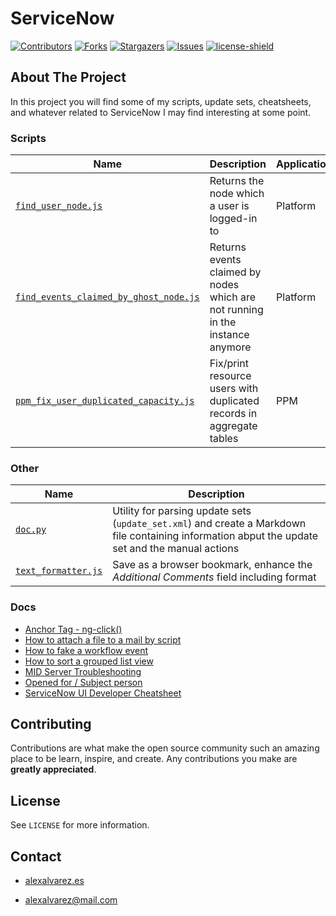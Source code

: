 # ServiceNow

[![Contributors][contributors-shield]][contributors-url]
[![Forks][forks-shield]][forks-url]
[![Stargazers][stars-shield]][stars-url]
[![Issues][issues-shield]][issues-url]
[![license-shield]][license-url]

## About The Project

In this project you will find some of my scripts, update sets, cheatsheets, and whatever related to ServiceNow I may find interesting at some point.

### Scripts

| Name | Description | Application | Scope |
| -- | -- | -- | -- |
| [`find_user_node.js`](./scripts/find_user_node.js) | Returns the node which a user is logged-in to | Platform | Global |
| [`find_events_claimed_by_ghost_node.js`](./scripts/find_events_claimed_by_ghost_node.js) | Returns events claimed by nodes which are not running in the instance anymore | Platform | Global |
| [`ppm_fix_user_duplicated_capacity.js`](./scripts/ppm_fix_user_duplicated_capacity.js) | Fix/print resource users with duplicated records in aggregate tables | PPM | Global |

### Other

| Name | Description |
| -- | -- |
| [`doc.py`](./other/doc.py) | Utility for parsing update sets (`update_set.xml`) and create a Markdown file containing information abput the update set and the manual actions |
| [`text_formatter.js`](./other/text_formatter.js) | Save as a browser bookmark, enhance the *Additional Comments* field including format |

### Docs

* [Anchor Tag - ng-click()](.docs/anchor_ng_click.md)
* [How to attach a file to a mail by script](./docs/attach_file_mail.md)
* [How to fake a workflow event](./docs/fake_workflow_event.md)
* [How to sort a grouped list view](./docs/sort_grouped_list_view.md)
* [MID Server Troubleshooting](./docs/mid_server_troubleshooting.md)
* [Opened for / Subject person](.docs/opened_for_subject_person.md)
* [ServiceNow UI Developer Cheatsheet](./docs/ui_cheatsheet.md)

## Contributing

Contributions are what make the open source community such an amazing place to be learn, inspire, and create. Any contributions you make are **greatly appreciated**.

## License

See `LICENSE` for more information.

## Contact

* [alexalvarez.es](https://www.alexalvarez.es)

* [alexalvarez@mail.com](mailto:alexalvarez@mail.com)

[contributors-shield]: https://img.shields.io/github/contributors/AlexAlvarez092/servicenow.svg?style=for-the-badge
[contributors-url]: https://github.com/AlexAlvarez092/servicenow/graphs/contributors

[forks-shield]: https://img.shields.io/github/forks/AlexAlvarez092/servicenow.svg?style=for-the-badge
[forks-url]: https://github.com/AlexAlvarez092/servicenow/network/members

[stars-shield]: https://img.shields.io/github/stars/AlexAlvarez092/servicenow.svg?style=for-the-badge
[stars-url]: https://github.com/gAlexAlvarez092/servicenow/stargazers

[issues-shield]: https://img.shields.io/github/issues/AlexAlvarez092/servicenow.svg?style=for-the-badge
[issues-url]: https://github.com/AlexAlvarez092/servicenow/issues

[license-shield]: https://img.shields.io/github/license/AlexAlvarez092/servicenow.svg?style=for-the-badge
[license-url]: https://github.com/AlexAlvarez092/servicenow/blob/master/LICENSE.txt

